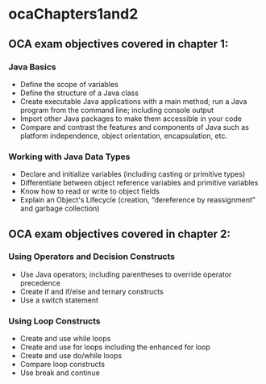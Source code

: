 # ocaChapters1and2

## OCA exam objectives covered in chapter 1:

### Java Basics

* Define the scope of variables
* Define the structure of a Java class
* Create executable Java applications with a main method; run a Java program from the command line; including console output
* Import other Java packages to make them accessible in your code
* Compare and contrast the features and components of Java such as platform independence, object orientation, encapsulation, etc.

### Working with Java Data Types

* Declare and initialize variables (including casting or primitive types)
* Differentiate between object reference variables and primitive variables
* Know how to read or write to object fields
* Explain an Object's Lifecycle (creation, “dereference by reassignment” and garbage collection)

## OCA exam objectives covered in chapter 2:

### Using Operators and Decision Constructs

* Use Java operators; including parentheses to override operator precedence
* Create if and if/else and ternary constructs
* Use a switch statement

### Using Loop Constructs

* Create and use while loops
* Create and use for loops including the enhanced for loop
* Create and use do/while loops
* Compare loop constructs
* Use break and continue
